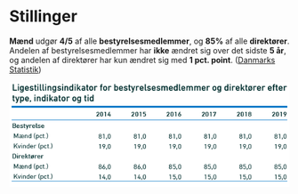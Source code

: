 # Stillinger

**Mænd** udgør **4/5** af alle **bestyrelsesmedlemmer**, og **85%** af alle **direktører**. Andelen af bestyrelsesmedlemmer har **ikke** ændret sig over det sidste **5 år**, og andelen af direktører har kun ændret sig med **1 pct. point**. ([Danmarks Statistik](https://www.statistikbanken.dk/LIGEDI6))

![Danmarks Statistik](<../../.gitbook/assets/billede (10).png>)
